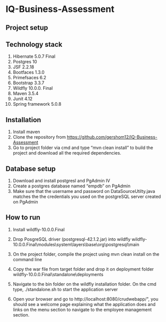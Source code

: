 # IQ-Business-Assessment

 ## Project setup 

## Technology stack

1.	Hibernate 5.0.7 Final
2.	Postgres 10
3.	JSF 2.2.18
4.	Bootfaces 1.3.0
5.	Primefsaces 6.2
6.	Bootstrap 3.3.7
7.	Wildfly 10.0.0. Final
8.	Maven 3.5.4
9.	Junit 4.12
10.	Spring framework 5.0.8


## Installation
1.	Install maven 
2.	Clone the repository from https://github.com/gershom12/IQ-Business-Assessment
3.	Go to project folder via cmd and type “mvn clean install” to build the project and download all the required dependencies.
## Database setup
1.	Download and install postgresl and PgAdmin IV
2.	Create a postgres database named “empdb” on PgAdmin 
3.	Make sure that the username and password on DataSourceUtilty.java matches the the credentials you used on the postgreSQL server created on PgAdmin 

## How to run

1.	Install wildfly-10.0.0.Final

2.	Drop PosgreSQL driver (postgresql-42.1.2.jar) into wildfly wildfly-10.0.0.Final\modules\system\layers\base\org\postgresql\main

3. On the project folder,	compile the project using mvn clean install on the command line

4.	Copy the war file from target folder and drop it on deployment folder
   wildfly-10.0.0.Final\standalone\deployments

5.	Navigate to the bin folder on the wildfly installation folder. On the cmd type, ./standalone.sh to start the application server 

6.	Open your browser and go to  http://localhost:8080/crudwebapp/", you should see a welcome page explaining what the application does and links on the menu section to navigate to the employee management section.



